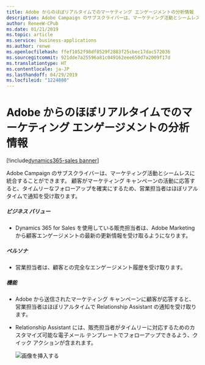 ```yaml
---
title: Adobe からのほぼリアルタイムでのマーケティング エンゲージメントの分析情報
description: Adobe Campaign のサブスクライバーは、マーケティング活動とシームレスに統合することもできます。
author: ReneeW-CPub
ms.date: 01/21/2019
ms.topic: article
ms.service: business-applications
ms.author: renwe
ms.openlocfilehash: ffef1052f98df8529f2883f25cbec17dac572036
ms.sourcegitcommit: 921dde7a25596a81c049162eee650d7a2009f17d
ms.translationtype: HT
ms.contentlocale: ja-JP
ms.lasthandoff: 04/29/2019
ms.locfileid: "1224880"
---
```

#  <a name="near-real-time-marketing-engagement-insights-from-adobe"></a>Adobe からのほぼリアルタイムでのマーケティング エンゲージメントの分析情報
[!include[dynamics365-sales banner](../includes/dynamics365-sales.md)]





Adobe Campaign のサブスクライバーは、マーケティング活動とシームレスに統合することができます。 顧客がマーケティング キャンペーンの活動に応答すると、タイムリーなフォローアップを確実にするため、営業担当者はほぼリアルタイムで通知を受け取ります。

##### <a name="business-value"></a>ビジネス バリュー

- Dynamics 365 for Sales を使用している販売担当者は、Adobe Marketing から顧客エンゲージメントの最新の更新情報を受け取るようになります。

##### <a name="persona"></a>ペルソナ

- 営業担当者は、顧客との完全なエンゲージメント履歴を受け取ります。

##### <a name="features"></a>機能

- Adobe から送信されたマーケティング キャンペーンに顧客が応答すると、営業担当者はほぼリアルタイムで Relationship Assistant の通知を受け取ります。

- Relationship Assistant には、販売担当者がタイムリーに対応するためのカスタマイズ可能な電子メール テンプレートでフォローアップできるよう、クイック アクションが含まれます。

    ![画像を挿入する](media/near-real-time-marketing-engagement-insights-adobe-1.png "画像を挿入する")
<!-- Picture 1 -->

